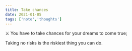 ```yaml
---
title: Take chances
date: 2021-01-05
tags: ['note','thoughts']
---
```


⚔ You have to take chances for your dreams to come true;

Taking no risks is the riskiest thing you can do.